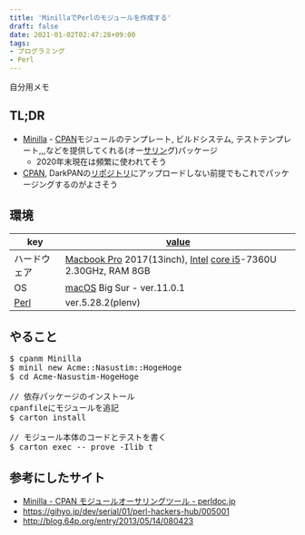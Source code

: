 ```yaml
---
title: 'MinillaでPerlのモジュールを作成する'
draft: false
date: 2021-01-02T02:47:28+09:00
tags:
- プログラミング
- Perl
---
```

自分用メモ


<h2>TL;DR</h2>

<ul>
<li><a href="https://metacpan.org/pod/Minilla">Minilla</a> - <a class="keyword" href="http://d.hatena.ne.jp/keyword/CPAN">CPAN</a>モジュールのテンプレート, ビルドシステム, テストテンプレート,,,などを提供してくれる(オー<a class="keyword" href="http://d.hatena.ne.jp/keyword/%A5%B5%A5%EA%A5%F3">サリン</a>グ)パッケージ

<ul>
<li>2020年末現在は頻繁に使われてそう</li>
</ul>
</li>
<li><a class="keyword" href="http://d.hatena.ne.jp/keyword/CPAN">CPAN</a>, DarkPANの<a class="keyword" href="http://d.hatena.ne.jp/keyword/%A5%EA%A5%DD%A5%B8%A5%C8%A5%EA">リポジトリ</a>にアップロードしない前提でもこれでパッケージングするのがよさそう</li>
</ul>


<h2>環境</h2>

<table>
<thead>
<tr>
<th> key </th>
<th> <a class="keyword" href="http://d.hatena.ne.jp/keyword/value">value</a> </th>
</tr>
</thead>
<tbody>
<tr>
<td> ハードウェア </td>
<td> <a class="keyword" href="http://d.hatena.ne.jp/keyword/Macbook%20Pro">Macbook Pro</a> 2017(13inch), <a class="keyword" href="http://d.hatena.ne.jp/keyword/Intel">Intel</a> <a class="keyword" href="http://d.hatena.ne.jp/keyword/core%20i5">core i5</a>-7360U 2.30GHz, RAM 8GB </td>
</tr>
<tr>
<td> OS </td>
<td> <a class="keyword" href="http://d.hatena.ne.jp/keyword/macOS">macOS</a> Big Sur - ver.11.0.1 </td>
</tr>
<tr>
<td> <a class="keyword" href="http://d.hatena.ne.jp/keyword/Perl">Perl</a> </td>
<td> ver.5.28.2(plenv)  </td>
</tr>
</tbody>
</table>


<h2>やること</h2>

<pre class="code :sh" data-lang=":sh" data-unlink>$ cpanm Minilla
$ minil new Acme::Nasustim::HogeHoge
$ cd Acme-Nasustim-HogeHoge

// 依存パッケージのインストール
cpanfileにモジュールを追記
$ carton install

// モジュール本体のコードとテストを書く
$ carton exec -- prove -Ilib t</pre>


<h2>参考にしたサイト</h2>

<ul>
<li><a href="https://perldoc.jp/docs/modules/Minilla-v0.6.4/lib/Minilla.pod">Minilla - CPAN &#x30E2;&#x30B8;&#x30E5;&#x30FC;&#x30EB;&#x30AA;&#x30FC;&#x30B5;&#x30EA;&#x30F3;&#x30B0;&#x30C4;&#x30FC;&#x30EB; - perldoc.jp</a></li>
<li><a href="https://gihyo.jp/dev/serial/01/perl-hackers-hub/005001">https://gihyo.jp/dev/serial/01/perl-hackers-hub/005001</a></li>
<li><a href="http://blog.64p.org/entry/2013/05/14/080423">http://blog.64p.org/entry/2013/05/14/080423</a></li>
</ul>


